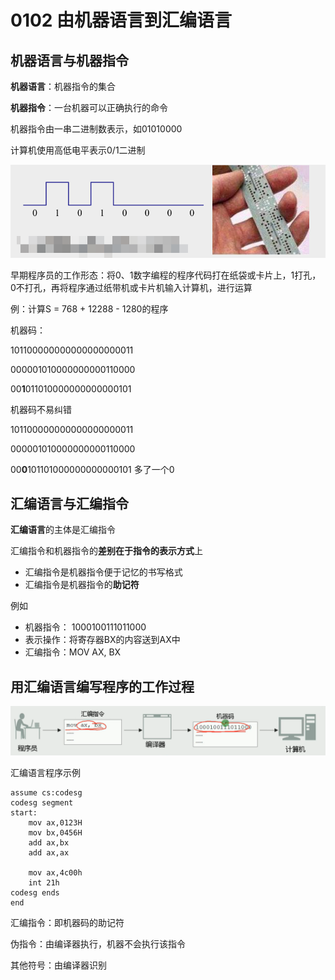 # 0102 由机器语言到汇编语言

## 机器语言与机器指令

**机器语言**：机器指令的集合

**机器指令**：一台机器可以正确执行的命令

机器指令由一串二进制数表示，如01010000

计算机使用高低电平表示0/1二进制

![image-20230826100326983](./assets/image-20230826100326983.png)

早期程序员的工作形态：将0、1数字编程的程序代码打在纸袋或卡片上，1打孔，0不打孔，再将程序通过纸带机或卡片机输入计算机，进行运算

例：计算S = 768 + 12288 - 1280的程序

机器码：

101100000000000000000011

000001010000000000110000

00**1**011010000000000000101  

机器码不易纠错

101100000000000000000011

000001010000000000110000

00**0**101101000000000000101  多了一个0

## 汇编语言与汇编指令

**汇编语言**的主体是汇编指令

汇编指令和机器指令的**差别在于指令的表示方式**上

- 汇编指令是机器指令便于记忆的书写格式
- 汇编指令是机器指令的**助记符**

例如

- 机器指令： 1000100111011000
- 表示操作：将寄存器BX的内容送到AX中
- 汇编指令：MOV AX, BX  

## 用汇编语言编写程序的工作过程  

![image-20230826101628967](./assets/image-20230826101628967.png)

汇编语言程序示例

```assembly
assume cs:codesg     
codesg segment
start:
	mov ax,0123H
	mov bx,0456H
	add ax,bx
	add ax,ax
	
	mov ax,4c00h
	int 21h
codesg ends
end
```

汇编指令：即机器码的助记符

伪指令：由编译器执行，机器不会执行该指令

其他符号：由编译器识别

